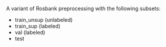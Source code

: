 A variant of Rosbank preprocessing with the following subsets:
- train_unsup (unlabeled)
- train_sup (labeled)
- val (labeled)
- test
